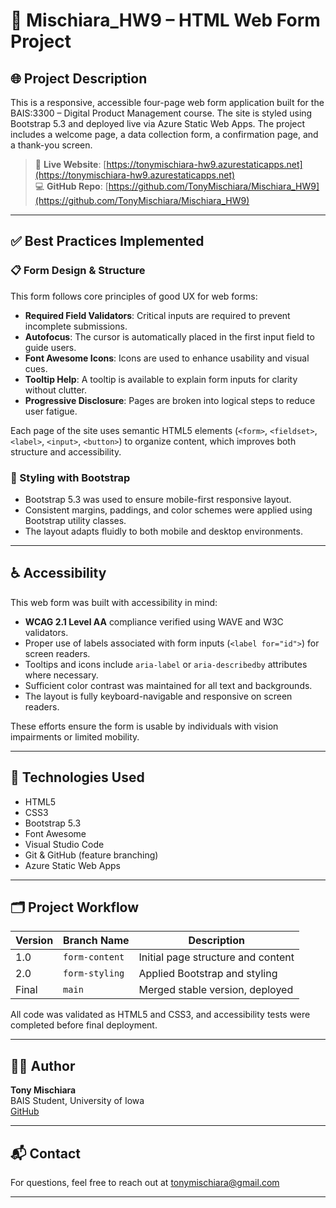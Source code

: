 # 📝 Mischiara_HW9 – HTML Web Form Project

## 🌐 Project Description

This is a responsive, accessible four-page web form application built for the BAIS:3300 – Digital Product Management course. The site is styled using Bootstrap 5.3 and deployed live via Azure Static Web Apps. The project includes a welcome page, a data collection form, a confirmation page, and a thank-you screen.

> 🔗 **Live Website**: [https://tonymischiara-hw9.azurestaticapps.net](https://tonymischiara-hw9.azurestaticapps.net)  
> 💻 **GitHub Repo**: [https://github.com/TonyMischiara/Mischiara_HW9](https://github.com/TonyMischiara/Mischiara_HW9)

---

## ✅ Best Practices Implemented

### 📋 Form Design & Structure
This form follows core principles of good UX for web forms:
- **Required Field Validators**: Critical inputs are required to prevent incomplete submissions.
- **Autofocus**: The cursor is automatically placed in the first input field to guide users.
- **Font Awesome Icons**: Icons are used to enhance usability and visual cues.
- **Tooltip Help**: A tooltip is available to explain form inputs for clarity without clutter.
- **Progressive Disclosure**: Pages are broken into logical steps to reduce user fatigue.

Each page of the site uses semantic HTML5 elements (`<form>`, `<fieldset>`, `<label>`, `<input>`, `<button>`) to organize content, which improves both structure and accessibility.

### 💅 Styling with Bootstrap
- Bootstrap 5.3 was used to ensure mobile-first responsive layout.
- Consistent margins, paddings, and color schemes were applied using Bootstrap utility classes.
- The layout adapts fluidly to both mobile and desktop environments.

---

## ♿ Accessibility

This web form was built with accessibility in mind:
- **WCAG 2.1 Level AA** compliance verified using WAVE and W3C validators.
- Proper use of labels associated with form inputs (`<label for="id">`) for screen readers.
- Tooltips and icons include `aria-label` or `aria-describedby` attributes where necessary.
- Sufficient color contrast was maintained for all text and backgrounds.
- The layout is fully keyboard-navigable and responsive on screen readers.

These efforts ensure the form is usable by individuals with vision impairments or limited mobility.

---

## 🧠 Technologies Used

- HTML5  
- CSS3  
- Bootstrap 5.3  
- Font Awesome  
- Visual Studio Code  
- Git & GitHub (feature branching)  
- Azure Static Web Apps  

---

## 🗂️ Project Workflow

| Version | Branch Name      | Description                         |
|---------|------------------|-------------------------------------|
| 1.0     | `form-content`   | Initial page structure and content  |
| 2.0     | `form-styling`   | Applied Bootstrap and styling       |
| Final   | `main`           | Merged stable version, deployed     |

All code was validated as HTML5 and CSS3, and accessibility tests were completed before final deployment.

---

## 👨‍💻 Author

**Tony Mischiara**  
BAIS Student, University of Iowa  
[GitHub](https://github.com/TonyMischiara)

---

## 📬 Contact

For questions, feel free to reach out at [tonymischiara@gmail.com](mailto:tonymischiara@gmail.com)

---
